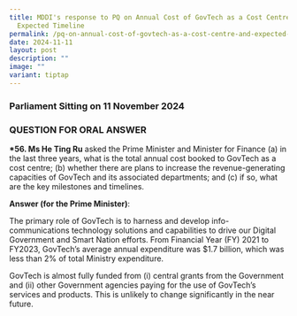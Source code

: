 ```yaml
---
title: MDDI's response to PQ on Annual Cost of GovTech as a Cost Centre and
  Expected Timeline
permalink: /pq-on-annual-cost-of-govtech-as-a-cost-centre-and-expected-timeline/
date: 2024-11-11
layout: post
description: ""
image: ""
variant: tiptap
---
```

<h3>Parliament Sitting on 11 November 2024</h3>
<h3>QUESTION FOR ORAL ANSWER</h3>
<p><strong>*56. Ms He Ting Ru</strong> asked the Prime Minister and Minister
for Finance (a) in the last three years, what is the total annual cost
booked to GovTech as a cost centre; (b) whether there are plans to increase
the revenue-generating capacities of GovTech and its associated departments;
and (c) if so, what are the key milestones and timelines.</p>
<p><strong>Answer (for the Prime Minister)</strong>:</p>
<p>The primary role of GovTech is to harness and develop info-communications
technology solutions and capabilities to drive our Digital Government and
Smart Nation efforts. From Financial Year (FY) 2021 to FY2023, GovTech’s
average annual expenditure was $1.7 billion, which was less than 2% of
total Ministry expenditure.</p>
<p>GovTech is almost fully funded from (i) central grants from the Government
and (ii) other Government agencies paying for the use of GovTech’s services
and products. This is unlikely to change significantly in the near future.</p>